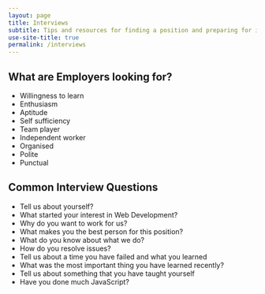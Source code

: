 ```yaml
---
layout: page
title: Interviews
subtitle: Tips and resources for finding a position and preparing for interviews
use-site-title: true
permalink: /interviews
---
```


## What are Employers looking for?
 - Willingness to learn
 - Enthusiasm
 - Aptitude
 - Self sufficiency
 - Team player
 - Independent worker
 - Organised
 - Polite
 - Punctual


## Common Interview Questions
 - Tell us about yourself?
 - What started your interest in Web Development?
 - Why do you want to work for us?
 - What makes you the best person for this position?
 - What do you know about what we do?
 - How do you resolve issues?
 - Tell us about a time you have failed and what you learned
 - What was the most important thing you have learned recently?
 - Tell us about something that you have taught yourself
 - Have you done much JavaScript?
